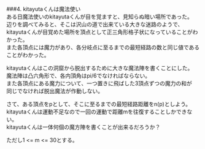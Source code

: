 ###4. kitayutaくんは魔法使い  
ある日魔法使いのkitayutaくんが目を覚ますと、見知らぬ暗い場所であった。  
辺りを調べてみると、そこは沢山の道で出来ている大きな迷路のようで、  
kitayutaくんが目覚めた場所を頂点として正三角形格子状になっていることがわかった。  
また各頂点には魔力があり、各分岐点に至るまでの最短経路の数と同じ値であることがわかった。  
  
kitayutaくんはこの洞窟から脱出するために大きな魔法陣を書くことにした。  
魔法陣は凸六角形で、各内頂角はpi/6でなければならない。  
また各頂点にある魔力について、一つ置きに飛ばした3頂点ずつの魔力の和が  
同じでなければ脱出魔法が作動しない。  
  
さて、ある頂点をpとして、そこに至るまでの最短経路距離をn(p)としよう。  
kitayutaくんは運動不足なので一回の運動で距離mを往復することしかできない。  
kitayutaくんは一体何個の魔方陣を書くことが出来るだろうか？  
  
ただし1 <= m <= 30とする。  
